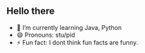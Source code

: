 ## Hello there 

- 🌱 I’m currently learning Java, Python 
- 😄 Pronouns: stu/pid
- ⚡ Fun fact: I dont think fun facts are funny. 
